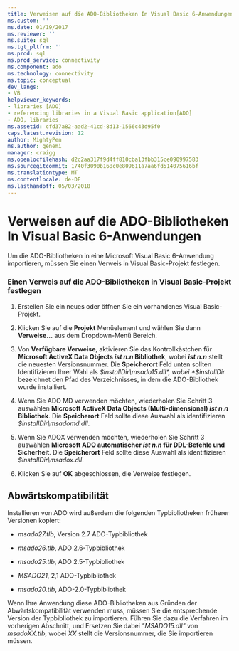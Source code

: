 ```yaml
---
title: Verweisen auf die ADO-Bibliotheken In Visual Basic 6-Anwendungen | Microsoft Docs
ms.custom: ''
ms.date: 01/19/2017
ms.reviewer: ''
ms.suite: sql
ms.tgt_pltfrm: ''
ms.prod: sql
ms.prod_service: connectivity
ms.component: ado
ms.technology: connectivity
ms.topic: conceptual
dev_langs:
- VB
helpviewer_keywords:
- libraries [ADO]
- referencing libraries in a Visual Basic application[ADO]
- ADO, libraries
ms.assetid: cfd37a82-aad2-41cd-8d13-1566c43d95f0
caps.latest.revision: 12
author: MightyPen
ms.author: genemi
manager: craigg
ms.openlocfilehash: d2c2aa317f9d4ff810cba13fbb315ce090997583
ms.sourcegitcommit: 1740f3090b168c0e809611a7aa6fd514075616bf
ms.translationtype: MT
ms.contentlocale: de-DE
ms.lasthandoff: 05/03/2018
---
```

# <a name="referencing-the-ado-libraries-in-a-visual-basic-6-application"></a>Verweisen auf die ADO-Bibliotheken In Visual Basic 6-Anwendungen
Um die ADO-Bibliotheken in eine Microsoft Visual Basic 6-Anwendung importieren, müssen Sie einen Verweis in Visual Basic-Projekt festlegen.  
  
### <a name="to-set-a-reference-to-the-ado-libraries-in-a-visual-basic-project"></a>Einen Verweis auf die ADO-Bibliotheken in Visual Basic-Projekt festlegen  
  
1.  Erstellen Sie ein neues oder öffnen Sie ein vorhandenes Visual Basic-Projekt.  
  
2.  Klicken Sie auf die **Projekt** Menüelement und wählen Sie dann **Verweise...**  aus dem Dropdown-Menü Bereich.  
  
3.  Von **Verfügbare Verweise**, aktivieren Sie das Kontrollkästchen für **Microsoft ActiveX Data Objects *ist n.n* Bibliothek**, wobei ***ist n.n*** stellt die neuesten Versionsnummer. Die **Speicherort** Feld unten sollten Identifizieren Ihrer Wahl als *$installDir\msado15.dll*, wobei *$installDir* bezeichnet den Pfad des Verzeichnisses, in dem die ADO-Bibliothek wurde installiert.  
  
4.  Wenn Sie ADO MD verwenden möchten, wiederholen Sie Schritt 3 auswählen **Microsoft ActiveX Data Objects (Multi-dimensional) *ist n.n* Bibliothek**. Die **Speicherort** Feld sollte diese Auswahl als identifizieren *$installDir\msadomd.dll*.  
  
5.  Wenn Sie ADOX verwenden möchten, wiederholen Sie Schritt 3 auswählen **Microsoft ADO automatischer *ist n.n* für DDL-Befehle und Sicherheit**. Die **Speicherort** Feld sollte diese Auswahl als identifizieren *$installDir\msadox.dll*.  
  
6.  Klicken Sie auf **OK** abgeschlossen, die Verweise festlegen.  
  
## <a name="backward-compatibility"></a>Abwärtskompatibilität  
 Installieren von ADO wird außerdem die folgenden Typbibliotheken früherer Versionen kopiert:  
  
-   *msado27.tlb*, Version 2.7 ADO-Typbibliothek  
  
-   *msado26.tlb*, ADO 2.6-Typbibliothek  
  
-   *msado25.tlb*, ADO 2.5-Typbibliothek  
  
-   *MSADO21*, 2,1 ADO-Typbibliothek  
  
-   *msado20.tlb*, ADO-2.0-Typbibliothek  
  
 Wenn Ihre Anwendung diese ADO-Bibliotheken aus Gründen der Abwärtskompatibilität verwenden muss, müssen Sie die entsprechende Version der Typbibliothek zu importieren. Führen Sie dazu die Verfahren im vorherigen Abschnitt, und Ersetzen Sie dabei *"MSADO15.dll"* von *msadoXX.tlb*, wobei *XX* stellt die Versionsnummer, die Sie importieren müssen.
